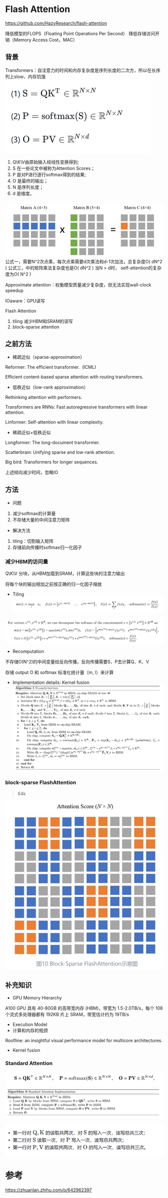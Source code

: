 # Flash Attention

https://github.com/HazyResearch/flash-attention

降低模型的FLOPS（Floating Point Operations Per Second）
降低存储访问开销（Memory Access Cost，MAC）

## 背景

Transformers：自注意力的时间和内存复杂度是序列长度的二次方，所以在长序列上slow、内存饥饿
![Alt text](img/attention/flash-attention/pic-7.png)

1. Q\K\V由原始输入经线性变换得到;
2. S 在一些论文中被称为Attention Scores；
3. P 是对P进行逐行softmax得到的结果;
4. O 是最终的输出；
5. N 是序列长度；
6. d 是维度。

![Alt text](img/attention/flash-attention/pic-8.png)
公式一，需要N^2次点乘，每次点乘需要d次乘法和d-1次加法，总复杂度O( dN\^2 )
公式三，中的矩阵乘法复杂度也是O( dN\^2 )
当N > d时， self-attention的复杂度为O( N\^2 )



Approximate attention：权衡模型质量减少复杂度，但无法实现wall-clock speedup

IOaware：GPU读写

Flash Attention

1.  tiling 减少HBM和SRAM的读写
2.  block-sparse attention

## 之前方法

*   稀疏近似（sparse-approximation）

Reformer: The efficient transformer.  (ICML)

Efficient content-based sparse attention with routing transformers.

*   低秩近似（low-rank approximation）

Rethinking attention with performers.

Transformers are RNNs: Fast autoregressive transformers with linear attention.

Linformer: Self-attention with linear complexity.

*   稀疏近似+低秩近似

Longformer: The long-document transformer.

Scatterbrain: Unifying sparse and low-rank attention.

Big bird: Transformers for longer sequences.

上述倾向减少时间，忽略IO

## 方法

*   问题

1.  减少softmax的计算量
2.  不存储大量的中间注意力矩阵

*   解决方法

1.  tiling：切割输入矩阵
2.  存储前向传播时softmax归一化因子

### 减少HBM的访问量

Q\K\V 分块，从HBM加载到SRAM，计算这些块的注意力输出

将每个块的输出相加之前按正确的归一化因子缩放

*   Tiling
![Alt text](img/attention/flash-attention/pic-1.png)

![Alt text](img/attention/flash-attention/pic-2.png)

*   Recomputation

不存储O(N^2)的中间变量给反向传播，反向传播需要S、P去计算Q、K、V

存储 output O 和 softmax 标准化统计量（m, l）来计算

*   Implementation details: Kernel fusion
![Alt text](img/attention/flash-attention/pic-3.png)


### block-sparse FlashAttention

> 64k


![Alt text](img/attention/flash-attention/pic-6.png)


## 补充知识

*   GPU Memory Hierarchy

A100 GPU 具有 40-80GB 的高带宽内存 (HBM)，带宽为 1.5-2.0TB/s，每个 108 个流式多处理器都有 192KB 片上 SRAM，带宽估计约为 19TB/s

*   Execution Model
*   计算和内存的瓶颈

Roofline: an insightful visual performance model for multicore architectures.

*   Kernel fusion

### Standard Attention
![Alt text](img/attention/flash-attention/pic-4.png) 
![Alt text](img/attention/flash-attention/pic-5.png)

![Alt text](img/attention/flash-attention/pic-9.png)

# 参考
https://zhuanlan.zhihu.com/p/642962397
